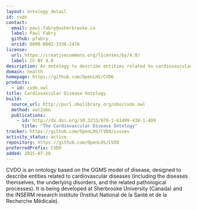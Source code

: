 ```yaml
---
layout: ontology_detail
id: cvdo
contact:
  email: paul.fabry@usherbrooke.ca
  label: Paul Fabry
  github: pfabry
  orcid: 0000-0002-3336-2476
license:
  url: https://creativecommons.org/licenses/by/4.0/
  label: CC BY 4.0
description: An ontology to describe entities related to cardiovascular diseases
domain: health
homepage: https://github.com/OpenLHS/CVDO
products:
  - id: cvdo.owl
title: Cardiovascular Disease Ontology
build:
  source_url: http://purl.obolibrary.org/obo/cvdo.owl
  method: owl2obo
  publications:
    - id: http://dx.doi.org/10.3233/978-1-61499-438-1-409
      title: "The Cardiovascular Disease Ontology"
tracker: https://github.com/OpenLHS/CVDO/issues
activity_status: active
repository: https://github.com/OpenLHS/CVDO
preferredPrefix: CVDO
added: 2015-07-28
---
```


CVDO is an ontology based on the OGMS model of disease, designed to describe entities related to cardiovascular diseases (including the diseases themselves, the underlying disorders, and the related pathological processes). It is being developed at Sherbrooke University (Canada) and the INSERM research institute (Institut National de la Santé et de la Recherche Médicale).
